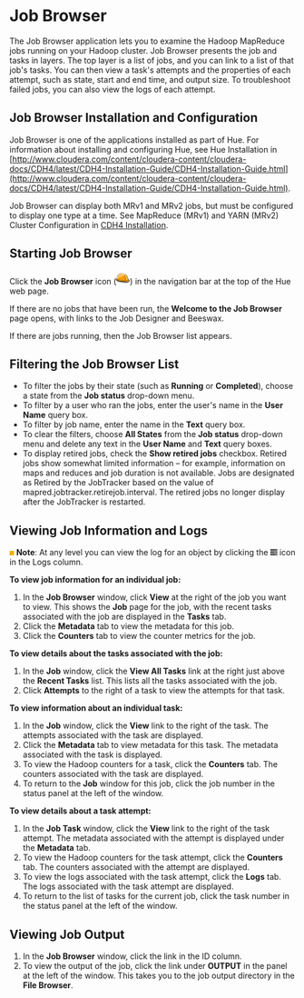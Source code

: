 
<link rel="stylesheet" href="docbook.css" type="text/css" media="screen" title="no title" charset="utf-8"></link>

Job Browser
===========

The Job Browser application lets you to examine the Hadoop MapReduce
jobs running on your Hadoop cluster. Job Browser presents the job and
tasks in layers. The top layer is a list of jobs, and you can link to a
list of that job's tasks. You can then view a task's attempts and the
properties of each attempt, such as state, start and end time, and
output size. To troubleshoot failed jobs, you can also view the logs of
each attempt.

Job Browser Installation and Configuration
------------------------------------------

Job Browser is one of the applications installed as part of Hue. For
information about installing and configuring Hue, see Hue Installation
in
[http://www.cloudera.com/content/cloudera-content/cloudera-docs/CDH4/latest/CDH4-Installation-Guide/CDH4-Installation-Guide.html](http://www.cloudera.com/content/cloudera-content/cloudera-docs/CDH4/latest/CDH4-Installation-Guide/CDH4-Installation-Guide.html).

Job Browser can display both MRv1 and MRv2 jobs, but must be configured
to display one type at a time. See MapReduce (MRv1) and YARN (MRv2)
Cluster Configuration in [CDH4
Installation](http://www.cloudera.com/content/cloudera-content/cloudera-docs/CDH4/latest/CDH4-Installation-Guide/CDH4-Installation-Guide.html).

Starting Job Browser
--------------------

Click the **Job Browser** icon (![image](images/icon_jobbrowser_24.png))
in the navigation bar at the top of the Hue web page.

If there are no jobs that have been run, the **Welcome to the Job
Browser** page opens, with links to the Job Designer and Beeswax.

If there are jobs running, then the Job Browser list appears.

Filtering the Job Browser List
------------------------------

-   To filter the jobs by their state (such as **Running** or
    **Completed**), choose a state from the **Job status** drop-down
    menu.
-   To filter by a user who ran the jobs, enter the user's name in the
    **User Name** query box.
-   To filter by job name, enter the name in the **Text** query box.
-   To clear the filters, choose **All States** from the **Job status**
    drop-down menu and delete any text in the **User Name** and **Text**
    query boxes.
-   To display retired jobs, check the **Show retired jobs** checkbox.
    Retired jobs show somewhat limited information – for example,
    information on maps and reduces and job duration is not available.
    Jobs are designated as Retired by the JobTracker based on the value
    of mapred.jobtracker.retirejob.interval. The retired jobs no longer
    display after the JobTracker is restarted.

Viewing Job Information and Logs
--------------------------------

![image](images/note.jpg) **Note**: At any level you can view the log
for an object by clicking the ![image](images/log.png) icon in the Logs
column.

**To view job information for an individual job:**

1.  In the **Job Browser** window, click **View** at the right of the
    job you want to view. This shows the **Job** page for the job, with
    the recent tasks associated with the job are displayed in the
    **Tasks** tab.
2.  Click the **Metadata** tab to view the metadata for this job.
3.  Click the **Counters** tab to view the counter metrics for the job.

**To view details about the tasks associated with the job:**

1.  In the **Job** window, click the **View All Tasks** link at the
    right just above the **Recent Tasks** list. This lists all the tasks
    associated with the job.
2.  Click **Attempts** to the right of a task to view the attempts for
    that task.

**To view information about an individual task:**

1.  In the **Job** window, click the **View** link to the right of the
    task. The attempts associated with the task are displayed.
2.  Click the **Metadata** tab to view metadata for this task. The
    metadata associated with the task is displayed.
3.  To view the Hadoop counters for a task, click the **Counters** tab.
    The counters associated with the task are displayed.
4.  To return to the **Job** window for this job, click the job number
    in the status panel at the left of the window.

**To view details about a task attempt:**

1.  In the **Job Task** window, click the **View** link to the right of
    the task attempt. The metadata associated with the attempt is
    displayed under the **Metadata** tab.
2.  To view the Hadoop counters for the task attempt, click the
    **Counters** tab. The counters associated with the attempt are
    displayed.
3.  To view the logs associated with the task attempt, click the
    **Logs** tab. The logs associated with the task attempt are
    displayed.
4.  To return to the list of tasks for the current job, click the task
    number in the status panel at the left of the window.

Viewing Job Output
------------------

1.  In the **Job Browser** window, click the link in the ID column.
2.  To view the output of the job, click the link under **OUTPUT** in
    the panel at the left of the window. This takes you to the job
    output directory in the **File Browser**.

